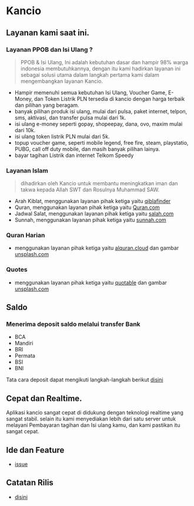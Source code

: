 # Kancio

## Layanan kami saat ini.

### Layanan PPOB dan Isi Ulang ?

>PPOB & Isi Ulang, Ini adalah kebutuhan dasar dan hampir 98% warga indonesia membutuhkannya, dengan itu kami hadirkan layanan ini sebagai solusi utama dalam langkah pertama kami dalam mengembangkan layanan Kancio.
- Hampir memenuhi semua kebutuhan Isi Ulang, Voucher Game, E-Money, dan Token Listrik PLN tersedia di kancio dengan harga terbaik dan pilihan yang beragam.
- banyak pilihan produk isi ulang, mulai dari pulsa, paket internet, telpon, sms, aktivasi, dan transfer pulsa mulai dari 1k.
- isi ulang e-money seperti gopay, shopeepay, dana, ovo, maxim mulai dari 10k.
- isi ulang token listrik PLN mulai dari 5k.
- topup voucher game, seperti mobile legend, free fire, steam, playstatio, PUBG, call off duty mobile, dan masih banyak pilihan lainya.
- bayar tagihan Listrik dan internet Telkom Speedy

### Layanan Islam

> dihadirkan oleh Kancio untuk membantu meningkatkan iman dan takwa kepada Allah SWT dan Rosulnya Muhammad SAW.

- Arah Kiblat, menggunakan layanan pihak ketiga yaitu [qiblafinder](https://qiblafinder.withgoogle.com/intl/ms/desktop)
- Quran, menggunakan layanan pihak ketiga yaitu [Quran.com](https://quran.com/)
- Jadwal Salat, menggunakan layanan pihak ketiga yaitu [salah.com](https://salah.com/)
- Sunnah, menggunakan layanan pihak ketiga yaitu [sunnah.com](https://sunnah.com/)

### Quran Harian

- menggunakan layanan pihak ketiga yaitu [alquran.cloud](https://alquran.cloud/) dan gambar [unsplash.com](https://unsplash.com/)

### Quotes

- menggunakan layanan pihak ketiga yaitu [quotable](https://github.com/lukePeavey/quotable) dan gambar [unsplash.com](https://unsplash.com/)

## Saldo

### Menerima deposit saldo melalui transfer Bank
- BCA
- Mandiri
- BRI
- Permata
- BSI
- BNI

Tata cara deposit dapat mengikuti langkah-langkah berikut [disini](http://kancio.com/deposit-saldo-kancio)

## Cepat dan Realtime.

Aplikasi kancio sangat cepat di didukung dengan teknologi realtime yang sangat stabil. selain itu kami menyediakan lebih dari satu server untuk melayani Pembayaran tagihan dan Isi ulang kamu, dan kami pastikan itu sangat cepat.

## Ide dan Feature
- [issue](https://github.com/KancioDevelopment/kanciodevelopment.github.io/issues)

## Catatan Rilis
- [disini](https://kancio.com/changelog)
